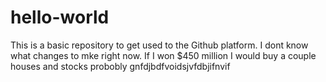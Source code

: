 # hello-world
This is a basic repository to get used to the Github platform.
I dont know what changes to mke right now.
If I won $450 million I would buy a couple houses and stocks probobly
gnfdjbdfvoidsjvfdbjifnvif
